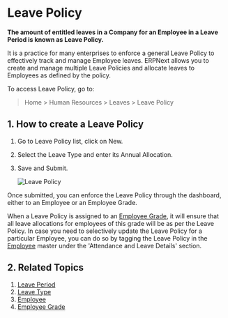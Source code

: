 # Leave Policy

**The amount of entitled leaves in a Company for an Employee in a Leave Period is known as Leave Policy.**

It is a practice for many enterprises to enforce a general Leave Policy to effectively track and manage Employee leaves. ERPNext allows you to create and manage multiple Leave Policies and allocate leaves to Employees as defined by the policy.

To access Leave Policy, go to:

> Home > Human Resources > Leaves > Leave Policy

## 1. How to create a Leave Policy

1. Go to Leave Policy list, click on New.
1. Select the Leave Type and enter its Annual Allocation.
1. Save and Submit.


	<img class="screenshot" alt="Leave Policy"
	src="{{docs_base_url}}/v13/assets/img//human-resources/leave-policy.png">


Once submitted, you can enforce the Leave Policy through the dashboard, either to an Employee or an Employee Grade.

When a Leave Policy is assigned to an [Employee Grade](/docs/v13/user/manual/en/human-resources/employee-grade), it will ensure that all leave allocations for employees of this grade will be as per the Leave Policy. In case you need to selectively update the Leave Policy for a particular Employee, you can do so by tagging the Leave Policy in the [Employee](/docs/v13/user/manual/en/human-resources/employee) master under the 'Attendance and Leave Details' section.




## 2. Related Topics

1. [Leave Period](/docs/v13/user/manual/en/human-resources/leave-period)
1. [Leave Type](/docs/v13/user/manual/en/human-resources/leave-type)
1. [Employee](/docs/v13/user/manual/en/human-resources/employee)
1. [Employee Grade](/docs/v13/user/manual/en/human-resources/employee-grade)
